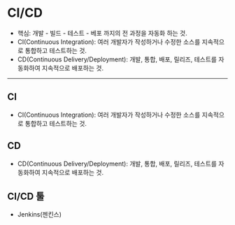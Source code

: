 # CI/CD
- 핵심: 개발 - 빌드 - 테스트 - 베포 까지의 전 과정을 자동화 하는 것.
- CI(Continuous Integration): 여러 개발자가 작성하거나 수정한 소스를 지속적으로 통합하고 테스트하는 것.
- CD(Continuous Delivery/Deployment): 개발, 통합, 배포, 릴리즈, 테스트를 자동화하여 지속적으로 배포하는 것.
---

## CI
- CI(Continuous Integration): 여러 개발자가 작성하거나 수정한 소스를 지속적으로 통합하고 테스트하는 것.

## CD
- CD(Continuous Delivery/Deployment): 개발, 통합, 배포, 릴리즈, 테스트를 자동화하여 지속적으로 배포하는 것.

## CI/CD 툴
- Jenkins(젠킨스)
